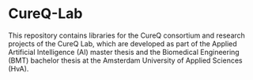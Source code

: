 # CureQ-Lab
This repository contains libraries for the CureQ consortium and research projects of the CureQ Lab, which are developed as part of the Applied Artificial Intelligence (AI) master thesis and the Biomedical Engineering (BMT) bachelor thesis at the Amsterdam University of Applied Sciences (HvA).
